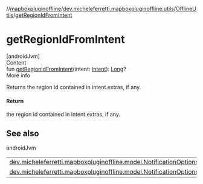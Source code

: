 //[mapboxpluginoffline](../../../index.md)/[dev.micheleferretti.mapboxpluginoffline.utils](../index.md)/[OfflineUtils](index.md)/[getRegionIdFromIntent](get-region-id-from-intent.md)



# getRegionIdFromIntent  
[androidJvm]  
Content  
fun [getRegionIdFromIntent](get-region-id-from-intent.md)(intent: [Intent](https://developer.android.com/reference/kotlin/android/content/Intent.html)): [Long](https://kotlinlang.org/api/latest/jvm/stdlib/kotlin/-long/index.html)?  
More info  


Returns the region id contained in intent.extras, if any.



#### Return  


the region id contained in intent.extras, if any.



## See also  
  
androidJvm  
  
| | |
|---|---|
| <a name="dev.micheleferretti.mapboxpluginoffline.utils/OfflineUtils/getRegionIdFromIntent/#android.content.Intent/PointingToDeclaration/"></a>[dev.micheleferretti.mapboxpluginoffline.model.NotificationOptions](../../dev.micheleferretti.mapboxpluginoffline.model/-notification-options/return-activity.md)| <a name="dev.micheleferretti.mapboxpluginoffline.utils/OfflineUtils/getRegionIdFromIntent/#android.content.Intent/PointingToDeclaration/"></a>|
| <a name="dev.micheleferretti.mapboxpluginoffline.utils/OfflineUtils/getRegionIdFromIntent/#android.content.Intent/PointingToDeclaration/"></a>[dev.micheleferretti.mapboxpluginoffline.model.NotificationOptions.Companion](../../dev.micheleferretti.mapboxpluginoffline.model/-notification-options/-companion/-e-x-t-r-a_-r-e-g-i-o-n_-i-d_-f-o-r_-a-c-t-i-v-i-t-y.md)| <a name="dev.micheleferretti.mapboxpluginoffline.utils/OfflineUtils/getRegionIdFromIntent/#android.content.Intent/PointingToDeclaration/"></a>|
  
  



